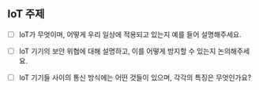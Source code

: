 ## IoT 주제

- [ ] IoT가 무엇이며, 어떻게 우리 일상에 적용되고 있는지 예를 들어 설명해주세요.
- [ ] IoT 기기의 보안 위협에 대해 설명하고, 이를 어떻게 방지할 수 있는지 논의해주세요.
- [ ] IoT 기기들 사이의 통신 방식에는 어떤 것들이 있으며, 각각의 특징은 무엇인가요?


